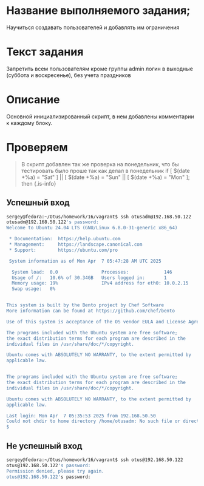 # Название выполняемого задания;
Научиться создавать пользователей и добавлять им ограничения

# Текст задания
Запретить всем пользователям кроме группы admin логин в выходные (суббота и воскресенье), без учета праздников

# Описание
Основной инициализированный скрипт, в нем добавлены комментарии к каждому блоку.

# Проверяем


> В скрипт добавлен так же проверка на понедельник, что бы тестировать было проше так как делал в понедельник if [ $(date +%a) = "Sat" ] || [ $(date +%a) = "Sun" || [ $(date +%a) = "Mon" ]; then
{.is-info}

## Успешный вход
```bash
sergey@fedora:~/Otus/homework/16/vagrant$ ssh otusadm@192.168.50.122
otusadm@192.168.50.122's password: 
Welcome to Ubuntu 24.04 LTS (GNU/Linux 6.8.0-31-generic x86_64)

 * Documentation:  https://help.ubuntu.com
 * Management:     https://landscape.canonical.com
 * Support:        https://ubuntu.com/pro

 System information as of Mon Apr  7 05:47:28 AM UTC 2025

  System load:  0.0                Processes:             146
  Usage of /:   10.6% of 30.34GB   Users logged in:       1
  Memory usage: 19%                IPv4 address for eth0: 10.0.2.15
  Swap usage:   0%


This system is built by the Bento project by Chef Software
More information can be found at https://github.com/chef/bento

Use of this system is acceptance of the OS vendor EULA and License Agreements.

The programs included with the Ubuntu system are free software;
the exact distribution terms for each program are described in the
individual files in /usr/share/doc/*/copyright.

Ubuntu comes with ABSOLUTELY NO WARRANTY, to the extent permitted by
applicable law.


The programs included with the Ubuntu system are free software;
the exact distribution terms for each program are described in the
individual files in /usr/share/doc/*/copyright.

Ubuntu comes with ABSOLUTELY NO WARRANTY, to the extent permitted by
applicable law.

Last login: Mon Apr  7 05:35:53 2025 from 192.168.50.50
Could not chdir to home directory /home/otusadm: No such file or directory
$ 
```

## Не успешный вход
```bash
sergey@fedora:~/Otus/homework/16/vagrant$ ssh otus@192.168.50.122
otus@192.168.50.122's password: 
Permission denied, please try again.
otus@192.168.50.122's password: 
```